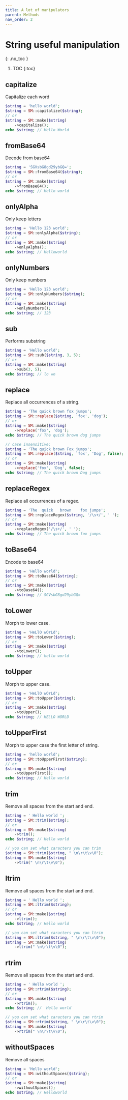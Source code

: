 ```yaml
---
title: A lot of manipulators
parent: Methods
nav_order: 2
---
```


# String useful manipulation
{: .no_toc }

1. TOC
{:toc}

## capitalize
Capitalize each word

```php
$string = 'hello world';
$string = SM::capitalize($string);
// or
$string = SM::make($string)
    ->capitalize();
echo $string; // Hello World
```

## fromBase64
Decode from base64

```php
$string = 'SGVsbG8gd29ybGQ=';
$string = SM::fromBase64($string);
// or
$string = SM::make($string)
    ->fromBase64();
echo $string; // Hello world
```

## onlyAlpha
Only keep letters

```php
$string = 'Hello 123 world';
$string = SM::onlyAlpha($string);
// or
$string = SM::make($string)
    ->onlyAlpha();
echo $string; // Helloworld
```

## onlyNumbers
Only keep numbers

```php
$string = 'Hello 123 world';
$string = SM::onlyNumbers($string);
// or
$string = SM::make($string)
    ->onlyNumbers();
echo $string; // 123
```

## sub
Performs substring

```php
$string = 'Hello world';
$string = SM::sub($string, 3, 5);
// or
$string = SM::make($string)
    ->sub(3, 5);
echo $string; // lo wo
```

## replace
Replace all occurrences of a string.

```php
$string = 'The quick brown fox jumps';
$string = SM::replace($string, 'fox', 'dog');
// or
$string = SM::make($string)
    ->replace('fox', 'dog');
echo $string; // The quick brown dog jumps

// case insensitive:
$string = 'The quick brown Fox jumps';
$string = SM::replace($string, 'fox', 'Dog', false);
// or
$string = SM::make($string)
    ->replace('fox', 'Dog', false);
echo $string; // The quick brown Dog jumps
```

## replaceRegex
Replace all occurrences of a regex.

```php
$string = 'The  quick   brown    fox jumps';
$string = SM::replaceRegex($string, '/\s+/', ' ');
// or
$string = SM::make($string)
    ->replaceRegex('/\s+/', ' ');
echo $string; // The quick brown fox jumps
```

## toBase64
Encode to base64

```php
$string = 'Hello world';
$string = SM::toBase64($string);
// or
$string = SM::make($string)
    ->toBase64();
echo $string; // SGVsbG8gd29ybGQ=
```

## toLower
Morph to lower case.

```php
$string = 'HeLlO wOrLd';
$string = SM::toLower($string);
// or
$string = SM::make($string)
    ->toLower();
echo $string; // hello world
```

## toUpper
Morph to upper case.

```php
$string = 'HeLlO wOrLd';
$string = SM::toUpper($string);
// or
$string = SM::make($string)
    ->toUpper();
echo $string; // HELLO WORLD
```

## toUpperFirst
Morph to upper case the first letter of string.

```php
$string = 'hello world';
$string = SM::toUpperFirst($string);
// or
$string = SM::make($string)
    ->toUpperFirst();
echo $string; // Hello world
```

## trim
Remove all spaces from the start and end.

```php
$string = ' Hello world ';
$string = SM::trim($string);
// or
$string = SM::make($string)
    ->trim();
echo $string; // Hello world

// you can set what caracters you can trim
$string = SM::trim($string, " \n\r\t\v\0");
$string = SM::make($string)
    ->trim(" \n\r\t\v\0");
```

## ltrim
Remove all spaces from the start and end.

```php
$string = ' Hello world ';
$string = SM::ltrim($string);
// or
$string = SM::make($string)
    ->ltrim();
echo $string; // Hello world 

// you can set what caracters you can ltrim
$string = SM::ltrim($string, " \n\r\t\v\0");
$string = SM::make($string)
    ->ltrim(" \n\r\t\v\0");
```

## rtrim
Remove all spaces from the start and end.

```php
$string = ' Hello world ';
$string = SM::rtrim($string);
// or
$string = SM::make($string)
    ->rtrim();
echo $string; //  Hello world

// you can set what caracters you can rtrim
$string = SM::rtrim($string, " \n\r\t\v\0");
$string = SM::make($string)
    ->rtrim(" \n\r\t\v\0");
```

## withoutSpaces
Remove all spaces

```php
$string = 'Hello world';
$string = SM::withoutSpaces($string);
// or
$string = SM::make($string)
    ->withoutSpaces();
echo $string; // Helloworld
```
